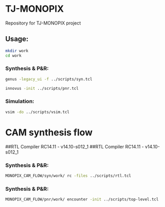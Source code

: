 # TJ-MONOPIX
Repository for TJ-MONOPIX project


## Usage:

```bash
mkdir work
cd work
```
### Synthesis & P&R:

```bash
genus -legacy_ui -f ../scripts/syn.tcl
```

```bash
innovus -init ../scripts/pnr.tcl
```

### Simulation:

```bash
vsim -do ../scripts/vsim.tcl
```


# CAM synthesis flow

##RTL Compiler RC14.11 - v14.10-s012_1
##RTL Compiler RC14.11 - v14.10-s012_1

### Synthesis & P&R:

```bash
MONOPIX_CAM_FLOW/syn/work/ rc -files ../scripts/rtl.tcl 
```

### Synthesis & P&R:

```bash
MONOPIX_CAM_FLOW/pnr/work/ encounter -init ../scripts/top-level.tcl
```


